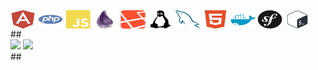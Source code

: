 ##


<div style="display: inline_block"><br>
  <img align="center" alt="Rafa-Js" height="30" width="40" src="https://raw.githubusercontent.com/JRcalado/devicons/main/icons/angularjs/angularjs-plain.svg">
  <img align="center" alt="Rafa-Js" height="30" width="40" src="https://raw.githubusercontent.com/JRcalado/devicons/main/icons/php/php-plain.svg">
  <img align="center" alt="Rafa-Js" height="30" width="40" src="https://raw.githubusercontent.com/JRcalado/devicons/main/icons/javascript/javascript-plain.svg">
  <img align="center" alt="Rafa-Js" height="30" width="40" src="https://raw.githubusercontent.com/JRcalado/devicons/main/icons/elixir/elixir-original.svg">
  <img align="center" alt="Rafa-Js" height="30" width="40" src="https://raw.githubusercontent.com/JRcalado/devicons/main/icons/laravel/laravel-plain.svg">
  <img align="center" alt="Rafa-Js" height="30" width="40" src="https://raw.githubusercontent.com/JRcalado/devicons/main/icons/linux/linux-plain.svg">
  <img align="center" alt="Rafa-Js" height="30" width="40" src="https://raw.githubusercontent.com/JRcalado/devicons/main/icons/mysql/mysql-plain.svg">
  <img align="center" alt="Rafa-Js" height="30" width="40" src="https://raw.githubusercontent.com/JRcalado/devicons/main/icons/html5/html5-plain.svg">
  <img align="center" alt="Rafa-Js" height="30" width="40" src="https://raw.githubusercontent.com/JRcalado/devicons/main/icons/docker/docker-plain.svg">
  <img align="center" alt="Rafa-Js" height="30" width="40" src="https://raw.githubusercontent.com/JRcalado/devicons/main/icons/symfony/symfony-original.svg">
  <img align="center" alt="Rafa-Js" height="30" width="40" src="https://raw.githubusercontent.com/JRcalado/devicons/main/icons/bash/bash-plain.svg">
 

</div>
##
<div>
  <img src="https://github-readme-stats.vercel.app/api?username=JRcalado&show_icons=true&theme=dracula&count_private=true&include_all_commits=true">
   <img src="https://github-readme-stats.vercel.app/api/top-langs/?username=JRcalado&layout=compact&theme=dracula">
  
</div>
##



